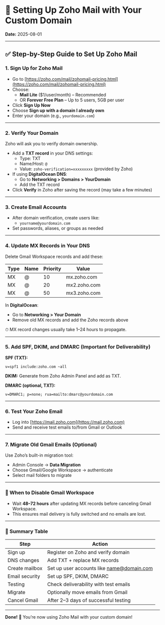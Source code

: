 # 📧 Setting Up Zoho Mail with Your Custom Domain

**Date:** 2025-08-01

---

## ✅ Step-by-Step Guide to Set Up Zoho Mail

### 1. Sign Up for Zoho Mail

- Go to [https://zoho.com/mail/zohomail-pricing.html](https://zoho.com/mail/zohomail-pricing.html)
- Choose:
  - **Mail Lite** ($1/user/month) – Recommended
  - OR **Forever Free Plan** – Up to 5 users, 5GB per user
- Click **Sign Up Now**
- Choose **Sign up with a domain I already own**
- Enter your domain (e.g., `yourdomain.com`)

---

### 2. Verify Your Domain

Zoho will ask you to verify domain ownership.

- Add a **TXT record** in your DNS settings:
  - Type: TXT
  - Name/Host: `@`
  - Value: `zoho-verification=xxxxxxxxx` (provided by Zoho)
- If using **DigitalOcean DNS**:
  - Go to **Networking > Domains > YourDomain**
  - Add the TXT record
- Click **Verify** in Zoho after saving the record (may take a few minutes)

---

### 3. Create Email Accounts

- After domain verification, create users like:
  - `yourname@yourdomain.com`
- Set passwords, aliases, or groups as needed

---

### 4. Update MX Records in Your DNS

Delete Gmail Workspace records and add these:

| Type | Name | Priority | Value            |
|------|------|----------|------------------|
| MX   | @    | 10       | mx.zoho.com      |
| MX   | @    | 20       | mx2.zoho.com     |
| MX   | @    | 50       | mx3.zoho.com     |

In **DigitalOcean**:
- Go to **Networking > Your Domain**
- Remove old MX records and add the Zoho records above

⏱ MX record changes usually take 1–24 hours to propagate.

---

### 5. Add SPF, DKIM, and DMARC (Important for Deliverability)

**SPF (TXT):**
```
v=spf1 include:zoho.com ~all
```

**DKIM:** Generate from Zoho Admin Panel and add as TXT.

**DMARC (optional, TXT):**
```
v=DMARC1; p=none; rua=mailto:dmarc@yourdomain.com
```

---

### 6. Test Your Zoho Email

- Log into [https://mail.zoho.com](https://mail.zoho.com)
- Send and receive test emails to/from Gmail or Outlook

---

### 7. Migrate Old Gmail Emails (Optional)

Use Zoho’s built-in migration tool:

- Admin Console → **Data Migration**
- Choose Gmail/Google Workspace → authenticate
- Select mail folders to migrate

---

### 🔄 When to Disable Gmail Workspace

- Wait **48–72 hours** after updating MX records before canceling Gmail Workspace.
- This ensures mail delivery is fully switched and no emails are lost.

---

### 🧾 Summary Table

| Step            | Action                                    |
|-----------------|--------------------------------------------|
| Sign up         | Register on Zoho and verify domain         |
| DNS changes     | Add TXT + replace MX records               |
| Create mailbox  | Set up user accounts like name@domain.com  |
| Email security  | Set up SPF, DKIM, DMARC                    |
| Testing         | Check deliverability with test emails      |
| Migrate         | Optionally move emails from Gmail          |
| Cancel Gmail    | After 2–3 days of successful testing       |

---

**Done!** 🎉 You’re now using Zoho Mail with your custom domain!
